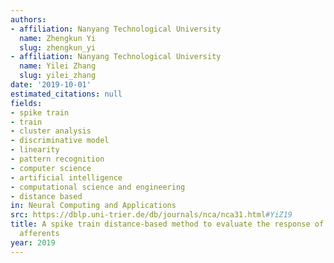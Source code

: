 ```yaml
---
authors:
- affiliation: Nanyang Technological University
  name: Zhengkun Yi
  slug: zhengkun_yi
- affiliation: Nanyang Technological University
  name: Yilei Zhang
  slug: yilei_zhang
date: '2019-10-01'
estimated_citations: null
fields:
- spike train
- train
- cluster analysis
- discriminative model
- linearity
- pattern recognition
- computer science
- artificial intelligence
- computational science and engineering
- distance based
in: Neural Computing and Applications
src: https://dblp.uni-trier.de/db/journals/nca/nca31.html#YiZ19
title: A spike train distance-based method to evaluate the response of mechanoreceptive
  afferents
year: 2019
---
```

